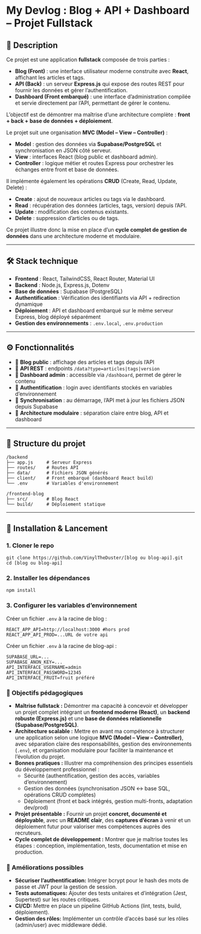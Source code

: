 # My Devlog : Blog + API + Dashboard – Projet Fullstack

## 📖 Description

Ce projet est une application **fullstack** composée de trois parties :
- **Blog (Front)** : une interface utilisateur moderne construite avec **React**, affichant les articles et tags.
- **API (Back)** : un serveur **Express.js** qui expose des routes REST pour fournir les données et gérer l’authentification.
- **Dashboard (Front embarqué)** : une interface d’administration compilée et servie directement par l’API, permettant de gérer le contenu.

L’objectif est de démontrer ma maîtrise d’une architecture complète : **front + back + base de données + déploiement**.

Le projet suit une organisation **MVC (Model – View – Controller)** :
- **Model** : gestion des données via **Supabase/PostgreSQL** et synchronisation en JSON côté serveur.  
- **View** : interfaces React (blog public et dashboard admin).  
- **Controller** : logique métier et routes Express pour orchestrer les échanges entre front et base de données.  

Il implémente également les opérations **CRUD** (Create, Read, Update, Delete) :
- **Create** : ajout de nouveaux articles ou tags via le dashboard.  
- **Read** : récupération des données (articles, tags, version) depuis l’API.  
- **Update** : modification des contenus existants.  
- **Delete** : suppression d’articles ou de tags.  

Ce projet illustre donc la mise en place d’un **cycle complet de gestion de données** dans une architecture moderne et modulaire.

---

## 🛠️ Stack technique

- **Frontend** : React, TailwindCSS, React Router, Material UI  
- **Backend** : Node.js, Express.js, Dotenv
- **Base de données** : Supabase (PostgreSQL)
- **Authentification** : Vérification des identifiants via API + redirection dynamique
- **Déploiement** : API et dashboard embarqué sur le même serveur Express, blog déployé séparément  
- **Gestion des environnements** : `.env.local`, `.env.production`  

---

## ⚙️ Fonctionnalités

- 🔹 **Blog public** : affichage des articles et tags depuis l’API  
- 🔹 **API REST** : endpoints `/data?type=articles|tags|version`
- 🔹 **Dashboard admin** : accessible via `/dashboard`, permet de gérer le contenu 
- 🔹 **Authentification** : login avec identifiants stockés en variables d’environnement  
- 🔹 **Synchronisation** : au démarrage, l’API met à jour les fichiers JSON depuis Supabase
- 🔹 **Architecture modulaire** : séparation claire entre blog, API et dashboard

---

## 📂 Structure du projet

```
/backend
├── app.js     # Serveur Express
├── routes/    # Routes API
├── data/      # Fichiers JSON générés 
├── client/    # Front embarqué (dashboard React build) 
└── .env       # Variables d'environnement

/frontend-blog 
├── src/       # Blog React 
└── build/     # Déploiement statique
```

---

## 🚦 Installation & Lancement

### 1. Cloner le repo

```
git clone https://github.com/VinylTheDuster/[blog ou blog-api].git
cd [blog ou blog-api]
```

### 2. Installer les dépendances

```
npm install
```

### 3. Configurer les variables d’environnement

Créer un fichier `.env` à la racine de blog :

```
REACT_APP_API=http://localhost:3000 #hors prod
REACT_APP_API_PROD=...URL de votre api
```

Créer un fichier `.env` à la racine de blog-api :

```
SUPABASE_URL=...
SUPABASE_ANON_KEY=...
API_INTERFACE_USERNAME=admin
API_INTERFACE_PASSWORD=12345
API_INTERFACE_FRUIT=fruit préféré
```

### 🎯 Objectifs pédagogiques

- **Maîtrise fullstack :** Démontrer ma capacité à concevoir et développer un projet complet intégrant un **frontend moderne (React)**, un **backend robuste (Express.js)** et une **base de données relationnelle (Supabase/PostgreSQL)**.  
- **Architecture scalable :** Mettre en avant ma compétence à structurer une application selon une logique **MVC (Model – View – Controller)**, avec séparation claire des responsabilités, gestion des environnements (`.env`), et organisation modulaire pour faciliter la maintenance et l’évolution du projet.  
- **Bonnes pratiques :** Illustrer ma compréhension des principes essentiels du développement professionnel :  
  - Sécurité (authentification, gestion des accès, variables d’environnement)  
  - Gestion des données (synchronisation JSON ↔ base SQL, opérations CRUD complètes)  
  - Déploiement (front et back intégrés, gestion multi-fronts, adaptation dev/prod)  
- **Projet présentable :** Fournir un projet **concret, documenté et déployable**, avec un **README clair**, des **captures d’écran** à venir et un déploiement futur pour valoriser mes compétences auprès des recruteurs.  
- **Cycle complet de développement :** Montrer que je maîtrise toutes les étapes : conception, implémentation, tests, documentation et mise en production.  

### 🔮 Améliorations possibles

- **Sécuriser l’authentification:** Intégrer bcrypt pour le hash des mots de passe et JWT pour la gestion de session.
- **Tests automatiques:** Ajouter des tests unitaires et d’intégration (Jest, Supertest) sur les routes critiques.
- **CI/CD:** Mettre en place un pipeline GitHub Actions (lint, tests, build, déploiement).
- **Gestion des rôles:** Implémenter un contrôle d’accès basé sur les rôles (admin/user) avec middleware dédié.

